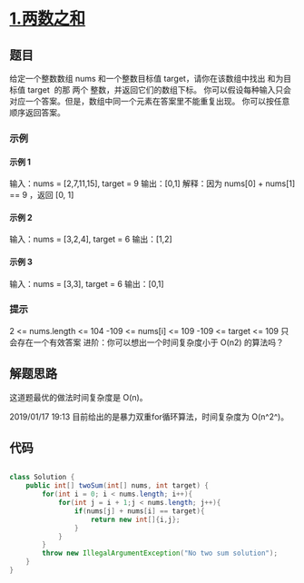# [1.两数之和](https://leetcode-cn.com/problems/two-sum/)

## 题目

给定一个整数数组 nums 和一个整数目标值 target，请你在该数组中找出 和为目标值 target  的那 两个 整数，并返回它们的数组下标。
你可以假设每种输入只会对应一个答案。但是，数组中同一个元素在答案里不能重复出现。
你可以按任意顺序返回答案。

### 示例

#### 示例 1

输入：nums = [2,7,11,15], target = 9
输出：[0,1]
解释：因为 nums[0] + nums[1] == 9 ，返回 [0, 1] 
#### 示例 2

输入：nums = [3,2,4], target = 6
输出：[1,2]
#### 示例 3

输入：nums = [3,3], target = 6
输出：[0,1]


### 提示

2 <= nums.length <= 104
-109 <= nums[i] <= 109
-109 <= target <= 109
只会存在一个有效答案
进阶：你可以想出一个时间复杂度小于 O(n2) 的算法吗？

## 解题思路

这道题最优的做法时间复杂度是 O(n)。

2019/01/17 19:13
目前给出的是暴力双重for循环算法，时间复杂度为 O(n^2^)。

## 代码

```java

class Solution {
    public int[] twoSum(int[] nums, int target) {
        for(int i = 0; i < nums.length; i++){
            for(int j = i + 1;j < nums.length; j++){
                if(nums[j] + nums[i] == target){
                    return new int[]{i,j};
                }
            }
        }
        throw new IllegalArgumentException("No two sum solution");
    }
}
```

